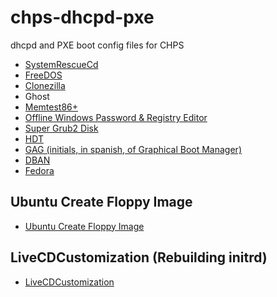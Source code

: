 # chps-dhcpd-pxe
dhcpd and PXE boot config files for CHPS

  - [SystemRescueCd](https://www.system-rescue-cd.org/)
  - [FreeDOS](http://www.freedos.org/)
  - [Clonezilla](http://clonezilla.nchc.org.tw/)
  - Ghost
  - [Memtest86+](http://www.memtest.org/)
  - [Offline Windows Password & Registry Editor](http://pogostick.net/~pnh/ntpasswd/)
  - [Super Grub2 Disk](http://www.supergrubdisk.org/super-grub2-disk/)
  - [HDT](http://www.hdt-project.org/)
  - [GAG (initials, in spanish, of Graphical Boot Manager)](http://gag.sourceforge.net/)
  - [DBAN](http://www.dban.org/)
  - [Fedora](https://getfedora.org/)
  
## Ubuntu Create Floppy Image
  - [Ubuntu Create Floppy Image](http://www.richud.com/wiki/Ubuntu_Create_Floppy_Image)
  
## LiveCDCustomization (Rebuilding initrd)
  - [LiveCDCustomization](https://help.ubuntu.com/community/LiveCDCustomization#Rebuilding_initrd)

